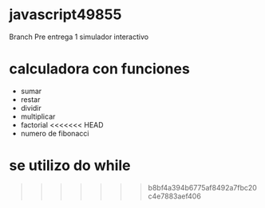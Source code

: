# javascript49855
Branch Pre entrega 1
simulador interactivo
# calculadora con funciones 
* sumar
* restar
* dividir 
* multiplicar
* factorial
<<<<<<< HEAD
* numero de fibonacci

se utilizo do while 
=======
>>>>>>> b8bf4a394b6775af8492a7fbc20c4e7883aef406

